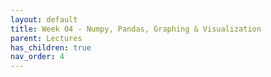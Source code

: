 ```yaml
---
layout: default
title: Week 04 - Numpy, Pandas, Graphing & Visualization
parent: Lectures
has_children: true
nav_order: 4
---
```

